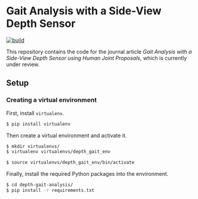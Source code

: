 
# Gait Analysis with a Side-View Depth Sensor

[![build](https://travis-ci.org/ajhynes7/depth-gait-analysis.svg)](https://travis-ci.org/ajhynes7/depth-gait-analysis)


This repository contains the code for the journal article *Gait Analysis with a Side-View Depth Sensor using Human Joint Proposals*, which is currently under review.


## Setup

### Creating a virtual environment

First, install `virtualenv`.

```bash
$ pip install virtualenv
```

Then create a virtual environment and activate it.

```bash
$ mkdir virtualenvs/
$ virtualenv virtualenvs/depth_gait_env

$ source virtualenvs/depth_gait_env/bin/activate
```

Finally, install the required Python packages into the environment.

```bash
$ cd depth-gait-analysis/
$ pip install -r requirements.txt
```